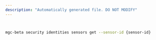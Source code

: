 ```yaml
---
description: "Automatically generated file. DO NOT MODIFY"
---
```


```bash


mgc-beta security identities sensors get --sensor-id {sensor-id}

```